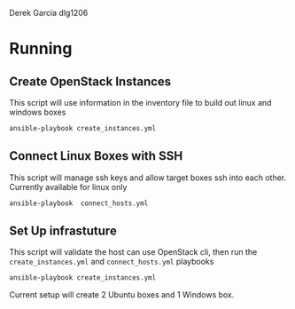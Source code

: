 Derek Garcia
dlg1206

# Running

## Create OpenStack Instances
This script will use information in the inventory file to build out linux and windows boxes

```bash
ansible-playbook create_instances.yml
```

## Connect Linux Boxes with SSH
This script will manage ssh keys and allow target boxes ssh into each other. Currently available for linux only
```bash
ansible-playbook  connect_hosts.yml
```

## Set Up infrastuture
This script will validate the host can use OpenStack cli, then run the `create_instances.yml` and `connect_hosts.yml` playbooks
```bash
ansible-playbook create_instances.yml
```

Current setup will create 2 Ubuntu boxes and 1 Windows box. 